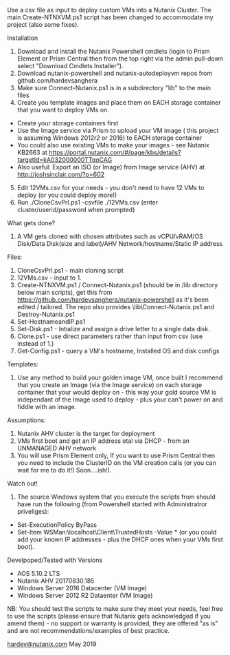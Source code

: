 Use a csv file as input to deploy custom VMs into a Nutanix Cluster.  The main Create-NTNXVM.ps1 script has been changed to accommodate my project (also some fixes).

Installation
1. Download and install the Nutanix Powershell cmdlets (login to  Prism Element or Prism Central then from the top right via the admin pull-down select "Download Cmdlets Installer"). 
2. Download nutanix-powershell and nutanix-autodeployvm repos from github.com/hardevsanghera
3. Make sure Connect-Nutanix.ps1 is in a subdirectory "lib" to the main files
4. Create you template images and place them on EACH storage container that you want to deploy VMs on.
  - Create your storage containers first
  - Use the Image service via Prism to upload your VM image ( this project is assuming Windows 2012r2 or 2016) to EACH storage container
  - You could also use existing VMs to make your images - see Nutanix KB2663 at https://portal.nutanix.com/#/page/kbs/details?targetId=kA032000000TTqoCAG
  - Also useful: Export an ISO (or Image) from Image service (AHV) at http://joshsinclair.com/?p=602
5. Edit 12VMs.csv for your needs - you don't need to have 12 VMs to deploy (or you could deploy more!)
6. Run ./CloneCsvPrl.ps1 -csvfile ./12VMs.csv (enter cluster/userid/password when prompted)

What gets done?
1.  A VM gets cloned with chosen attributes such as vCPU/vRAM/OS Disk/Data Disk(size and label)/AHV Network/hostname/Static IP address

Files:
1.  CloneCsvPrl.ps1 - main cloning script
2.  12VMs.csv - input to 1.
3.  Create-NTNXVM.ps1 / Connect-Nutanix.ps1 (should be in /lib directory below main scripts), get this from https://github.com/hardevsanghera/nutanix-powershell as it's been edited / tailored.  The repo also provides \lib\Connect-Nutanix.ps1 and Destroy-Nutanix.ps1
4.  Set-HostnameandIP.ps1
5.  Set-Disk.ps1 - Intialize and assign a drive letter to a single data disk.
6.  Clone.ps1 - use direct parameters rather than input from csv (use instead of 1.)
7.  Get-Config.ps1 - query a VM's hostname, Installed OS and disk configs

Templates:
1.  Use any method to build your golden image VM, once built I recommend that you create an Image (via the Image service) on each storage container that your would deploy on - this way your gold source VM is independant of the Image used to deploy - plus your can't power on and fiddle with an image.

Assumptions:
1. Nutanix AHV cluster is the target for deployment
2. VMs first boot and get an IP address etal via DHCP - from an UNMANAGED AHV network
3. You will use Prism Element only, If you want to use Prism Central then you need to include the ClusterID on the VM creation calls (or you can wait for me to do it!) Soon....ish!).

Watch out!
1. The source Windows system that you execute the scripts from should have run the following (from Powershell started with Administratror priveliges):
 - Set-ExecutionPolicy ByPass
 - Set-Item WSMan:\\localhost\Client\TrustedHosts -Value *
   (or you could add your known IP addresses - plus the DHCP ones when your VMs first boot).

Develpoped/Tested with Versions
 - AOS 5.10.2 LTS
 - Nutanix AHV 20170830.185
 - Windows Server 2016 Datacenter (VM Image)
 - Windows Server 2012 R2 Dataenter (VM Image)

NB:
You should test the scripts to make sure they meet your needs, feel free to use the scripts (please ensure that Nutanix gets acknowledged if you amend them) - no support or warranty is provided, they are offered "as is" and are not recommendations/examples of best practice.

hardev@nutanix.com May 2019
